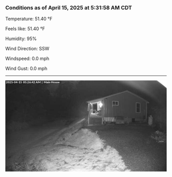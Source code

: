 ### Conditions as of April 15, 2025 at 5:31:58 AM CDT 

Temperature: 51.40 &deg;F

Feels like: 51.40 &deg;F

Humidity: 95%

Wind Direction: SSW

Windspeed: 0.0 mph

Wind Gust: 0.0 mph

---

<img src="./images/latest.jpeg"/>

